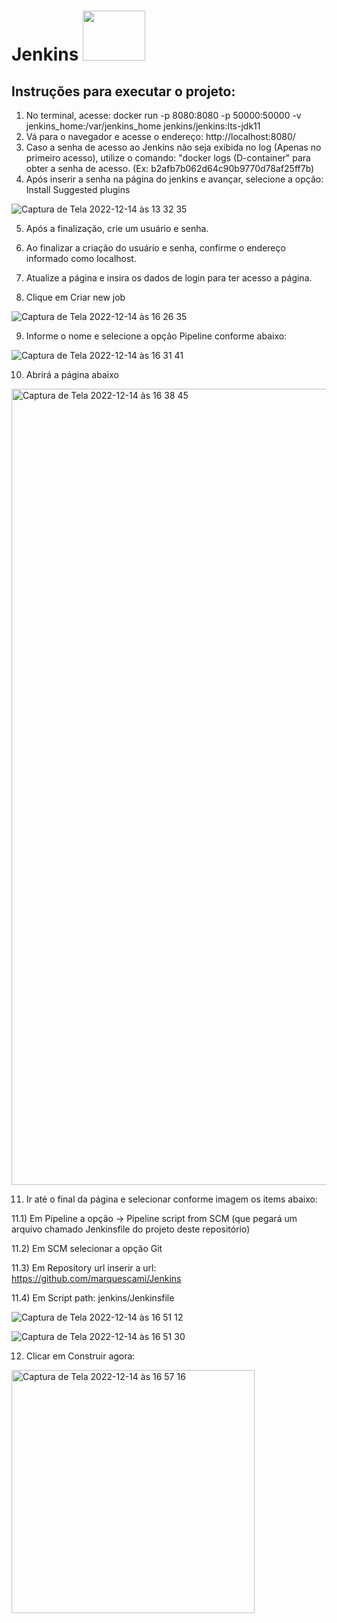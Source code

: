 # Jenkins <img src="https://user-images.githubusercontent.com/31116694/207651940-59711223-f9ff-454a-a082-77fcb27f8faf.png" width="100" height="80" />



## Instruções para executar o projeto:

1) No terminal, acesse: docker run -p 8080:8080 -p 50000:50000 -v jenkins_home:/var/jenkins_home jenkins/jenkins:lts-jdk11
2) Vá para o navegador e acesse o endereço: http://localhost:8080/
3) Caso a senha de acesso ao Jenkins não seja exibida no log (Apenas no primeiro acesso), utilize o comando:
"docker logs (D-container" para obter a senha de acesso. (Ex: b2afb7b062d64c90b9770d78af25ff7b)
4) Após inserir a senha na página do jenkins e avançar, selecione a opção: Install Suggested plugins  

![Captura de Tela 2022-12-14 às 13 32 35](https://user-images.githubusercontent.com/31116694/207655795-27be39a5-7d3c-4178-9ea5-e60695cf37db.jpg)

5) Após a finalização, crie um usuário e senha.
6) Ao finalizar a criação do usuário e senha, confirme o endereço informado como localhost.
7) Atualize a página e insira os dados de login para ter acesso a página.

8) Clique em Criar new job

![Captura de Tela 2022-12-14 às 16 26 35](https://user-images.githubusercontent.com/31116694/207695375-96030ab9-e900-4c2d-a272-1697af0df785.png)

9) Informe o nome e selecione a opção Pipeline conforme abaixo:

![Captura de Tela 2022-12-14 às 16 31 41](https://user-images.githubusercontent.com/31116694/207697046-5241d678-3ab8-464b-ae05-96223e92ad41.png)

10) Abrirá a página abaixo

<img width="1274" alt="Captura de Tela 2022-12-14 às 16 38 45" src="https://user-images.githubusercontent.com/31116694/207698191-0054983e-f542-4950-adc1-d7dd696a27cf.png">

11) Ir até o final da página e selecionar conforme imagem os items abaixo:

  11.1) Em Pipeline a opção -> Pipeline script from SCM (que pegará um arquivo chamado Jenkinsfile do projeto deste repositório) 
  
  11.2) Em SCM selecionar a opção Git
  
  11.3) Em Repository url inserir a url: 
  https://github.com/marquescami/Jenkins
  
  11.4) Em Script path:
  jenkins/Jenkinsfile
  
  ![Captura de Tela 2022-12-14 às 16 51 12](https://user-images.githubusercontent.com/31116694/207700966-78c3c642-7979-4530-b696-02bd0878293e.png)
  
  ![Captura de Tela 2022-12-14 às 16 51 30](https://user-images.githubusercontent.com/31116694/207700977-1635b0bd-53f5-4beb-a338-41d1cce55a19.png)
  
  12) Clicar em Construir agora:
   <img width="389" alt="Captura de Tela 2022-12-14 às 16 57 16" src="https://user-images.githubusercontent.com/31116694/207701769-82238b53-3966-4658-b759-9a2657ded431.png">



  
